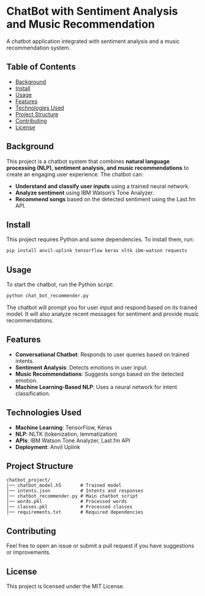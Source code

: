 # ChatBot with Sentiment Analysis and Music Recommendation

A chatbot application integrated with sentiment analysis and a music recommendation system.

## Table of Contents
- [Background](#background)
- [Install](#install)
- [Usage](#usage)
- [Features](#features)
- [Technologies Used](#technologies-used)
- [Project Structure](#project-structure)
- [Contributing](#contributing)
- [License](#license)

## Background
This project is a chatbot system that combines **natural language processing (NLP), sentiment analysis, and music recommendations** to create an engaging user experience. The chatbot can:
- **Understand and classify user inputs** using a trained neural network.
- **Analyze sentiment** using IBM Watson’s Tone Analyzer.
- **Recommend songs** based on the detected sentiment using the Last.fm API.

## Install
This project requires Python and some dependencies. To install them, run:

```sh
pip install anvil-uplink tensorflow keras nltk ibm-watson requests
```

## Usage
To start the chatbot, run the Python script:

```sh
python chat_bot_recommender.py
```

The chatbot will prompt you for user input and respond based on its trained model. It will also analyze recent messages for sentiment and provide music recommendations.

## Features
- **Conversational Chatbot**: Responds to user queries based on trained intents.
- **Sentiment Analysis**: Detects emotions in user input.
- **Music Recommendations**: Suggests songs based on the detected emotion.
- **Machine Learning-Based NLP**: Uses a neural network for intent classification.

## Technologies Used
- **Machine Learning**: TensorFlow, Keras
- **NLP**: NLTK (tokenization, lemmatization)
- **APIs**: IBM Watson Tone Analyzer, Last.fm API
- **Deployment**: Anvil Uplink

## Project Structure
```
chatbot_project/
│── chatbot_model.h5       # Trained model
│── intents.json           # Intents and responses
│── chatbot_recommender.py # Main chatbot script
│── words.pkl              # Processed words
│── classes.pkl            # Processed classes
│── requirements.txt       # Required dependencies
```

## Contributing
Feel free to open an issue or submit a pull request if you have suggestions or improvements.

## License
This project is licensed under the MIT License.

